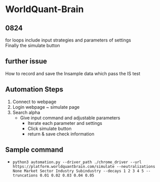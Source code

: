 # WorldQuant-Brain
## 0824 
for loops include input strategies and parameters of settings  
Finally the simulate button
## further issue
How to record and save the Insample data which pass the IS test

## Automation Steps
1. Connect to webpage
2. Login webpage ~ simulate page
3. Search alpha
    * Give input command and adjustable parameters
        * Iterate each parameter and settings
        * Click simulate button
        * return & save check information

## Sample command
* `python3 automation.py --driver_path ./chrome_driver --url https://platform.worldquantbrain.com/simulate --neutralizations None Market Sector Industry Subindustry --decays 1 2 3 4 5 --truncations 0.01 0.02 0.03 0.04 0.05`